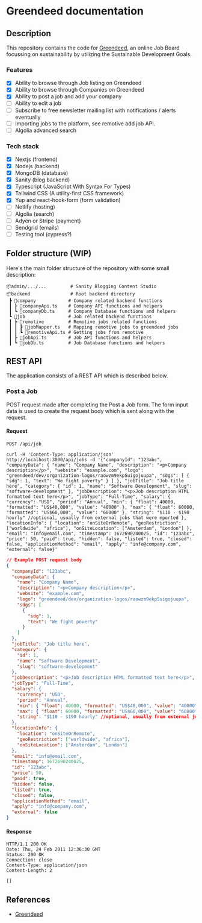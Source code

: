 # Greendeed documentation

## Description

This repository contains the code for [Greendeed](https://greendeed.io/), an online Job Board focussing on sustainability by utilizing the Sustainable Development Goals.

### Features

- [x] Ability to browse through Job listing on Greendeed
- [x] Ability to browse through Companies on Greendeed
- [x] Ability to post a job and add your company
- [ ] Ability to edit a job
- [ ] Subscribe to free newsletter mailing list with notifications / alerts eventually
- [ ] Importing jobs to the platform, see remotive add job API.
- [ ] Algolia advanced search

### Tech stack

- [x] Nextjs (frontend)
- [x] Nodejs (backend)
- [x] MongoDB (database)
- [x] Sanity (blog backend)
- [x] Typescript (JavaScript With Syntax For Types)
- [x] Tailwind CSS (A utility-first CSS framework)
- [x] Yup and react-hook-form (form validation)
- [ ] Netlify (hosting)
- [ ] Algolia (search)
- [ ] Adyen or Stripe (payment)
- [ ] Sendgrid (emails)
- [ ] Testing tool (cypress?)

## Folder structure (WIP)

Here's the main folder structure of the repository with some small description:

```
📦admin/.../...         # Sanity Blogging Content Studio
📦backend               # Root backend directory
 ┣ 📂company            # Company related backend functions
 ┃ ┣ 📜companyApi.ts    # Company API functions and helpers
 ┃ ┗ 📜companyDb.ts     # Company Database functions and helpers
 ┗ 📂job                # Job related backend functions
 ┃ ┣ 📂remotive         # Remotive jobs related functions
 ┃ ┃ ┣ 📜jobMapper.ts   # Mapping remotive jobs to greendeed jobs
 ┃ ┃ ┗ 📜remotiveApi.ts # Getting jobs from remotive
 ┃ ┣ 📜jobApi.ts        # Job API functions and helpers
 ┃ ┗ 📜jobDb.ts         # Job Database functions and helpers
```

## REST API

The application consists of a REST API which is described below.

### Post a Job

POST request made after completing the Post a Job form. The form input data is used to create the request body which is sent along with the request.

#### Request

`POST /api/job`

    curl -H 'Content-Type: application/json' http://localhost:3000/api/jobs -d '{"companyId": "123abc", "companyData": { "name": "Company Name", "description": "<p>Company description</p>", "website": "example.com", "logo": "greendeed/dev/organization-logos/raowzm9ekp5uigojuupa", "sdgs": [ { "sdg": 1, "text": "We fight poverty" } ] }, "jobTitle": "Job title here", "category": { "id": 1, "name": "Software Development", "slug": "software-development" }, "jobDescription": "<p>Job description HTML formatted text here</p>", "jobType": "Full-Time", "salary": { "currency": "USD", "period": "Annual", "min": { "float": 40000, "formatted": "US$40,000", "value": "40000" }, "max": { "float": 60000, "formatted": "US$60,000", "value": "60000" }, "string": "$110 - $190 hourly" //optional, usually from external jobs that were mported }, "locationInfo": { "location": "onSiteOrRemote", "geoRestriction": ["worldwide", "africa"], "onSiteLocation": ["Amsterdam", "London"] }, "email": "info@email.com", "timestamp": 1672690240025, "id": "123abc", "price": 50, "paid": true, "hidden": false, "listed": true, "closed": false, "applicationMethod": "email", "apply": "info@company.com", "external": false}'

```json
// Example POST request body
{
  "companyId": "123abc",
  "companyData": {
    "name": "Company Name",
    "description": "<p>Company description</p>",
    "website": "example.com",
    "logo": "greendeed/dev/organization-logos/raowzm9ekp5uigojuupa",
    "sdgs": [
      {
        "sdg": 1,
        "text": "We fight poverty"
      }
    ]
  },
  "jobTitle": "Job title here",
  "category": {
    "id": 1,
    "name": "Software Development",
    "slug": "software-development"
  },
  "jobDescription": "<p>Job description HTML formatted text here</p>",
  "jobType": "Full-Time",
  "salary": {
    "currency": "USD",
    "period": "Annual",
    "min": { "float": 40000, "formatted": "US$40,000", "value": "40000" },
    "max": { "float": 60000, "formatted": "US$60,000", "value": "60000" },
    "string": "$110 - $190 hourly" //optional, usually from external jobs that were mported
  },
  "locationInfo": {
    "location": "onSiteOrRemote",
    "geoRestriction": ["worldwide", "africa"],
    "onSiteLocation": ["Amsterdam", "London"]
  },
  "email": "info@email.com",
  "timestamp": 1672690240025,
  "id": "123abc",
  "price": 50,
  "paid": true,
  "hidden": false,
  "listed": true,
  "closed": false,
  "applicationMethod": "email",
  "apply": "info@company.com",
  "external": false
}
```

#### Response

    HTTP/1.1 200 OK
    Date: Thu, 24 Feb 2011 12:36:30 GMT
    Status: 200 OK
    Connection: close
    Content-Type: application/json
    Content-Length: 2

    []

## References

- [Greendeed](http://greendeed.io/)
